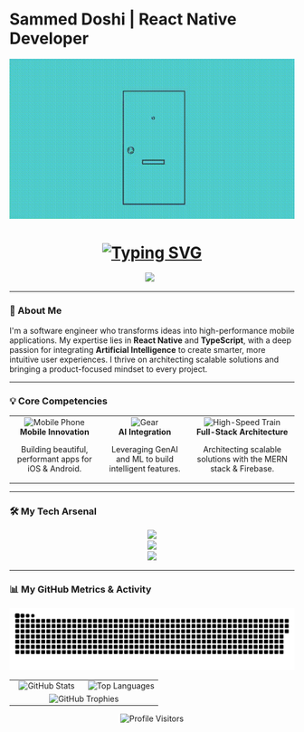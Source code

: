 # Sammed Doshi | React Native Developer

<div align="center">
  <img src="https://raw.githubusercontent.com/SammedDoshi03/sammeddoshi03/refs/heads/main/assets/1.gif"  alt="Intro image"/>
  <h1>
    <a href="https://github.com/SammedDoshi03">
      <img src="https://readme-typing-svg.herokuapp.com?font=Fira+Code&size=32&pause=1000&color=5865F2&center=true&vCenter=true&width=435&lines=Sammed+Doshi;React+Native+Developer;AI+%26+Mobile+Innovator" alt="Typing SVG" />
    </a>
  </h1>
</div>

<div align="center">
  <a href="https://www.linkedin.com/in/sammeddoshi03/" target="_blank"><img src="https://img.shields.io/badge/LinkedIn-0077B5?style=for-the-badge&logo=linkedin&logoColor=white" height=30></a>
  &nbsp;
  </div>

---

### 🚀 About Me
I'm a software engineer who transforms ideas into high-performance mobile applications. My expertise lies in **React Native** and **TypeScript**, with a deep passion for integrating **Artificial Intelligence** to create smarter, more intuitive user experiences. I thrive on architecting scalable solutions and bringing a product-focused mindset to every project.

---

### 💡 Core Competencies
<table align="center">
  <tr>
    <td align="center">
      <img src="https://raw.githubusercontent.com/Tarikul-Islam-Anik/Animated-Fluent-Emojis/master/Emojis/Objects/Mobile%20Phone.png" alt="Mobile Phone" width="60" height="60" />
      <br><strong>Mobile Innovation</strong>
      <p>Building beautiful, performant apps for iOS & Android.</p>
    </td>
    <td align="center">
      <img src="https://raw.githubusercontent.com/Tarikul-Islam-Anik/Animated-Fluent-Emojis/master/Emojis/Objects/Gear.png" alt="Gear" width="60" height="60" />
      <br><strong>AI Integration</strong>
      <p>Leveraging GenAI and ML to build intelligent features.</p>
    </td>
    <td align="center">
      <img src="https://raw.githubusercontent.com/Tarikul-Islam-Anik/Animated-Fluent-Emojis/master/Emojis/Travel%20and%20places/High-Speed%20Train.png" alt="High-Speed Train" width="60" height="60" />
      <br><strong>Full-Stack Architecture</strong>
      <p>Architecting scalable solutions with the MERN stack & Firebase.</p>
    </td>
  </tr>
</table>

---

### 🛠️ My Tech Arsenal
<p align="center">
  <a href="https://skillicons.dev">
    <img src="https://skillicons.dev/icons?i=react,ts,js,nodejs,redux,nextjs,express,py,java&perline=5" />
    <br>
    <img src="https://skillicons.dev/icons?i=mongodb,mysql,firebase,gcp,aws,docker&perline=6" />
    <br>
    <img src="https://skillicons.dev/icons?i=git,github,vscode,androidstudio,xcode,figma,postman&perline=7" />
  </a>
</p>

---

### 📊 My GitHub Metrics & Activity

<div align="center">
  <img src="https://raw.githubusercontent.com/SammedDoshi03/SammedDoshi03/output/github-contribution-grid-snake-dark.svg?palette=github-dark" alt="GitHub Contribution Snake">
</div>

<table align="center" width="100%">
  <tr>
    <td align="center" width="50%">
      <img src="https://github-readme-stats.vercel.app/api?username=SammedDoshi03&show_icons=true&theme=tokyonight&hide_border=true&count_private=true&include_all_commits=true" alt="GitHub Stats">
    </td>
    <td align="center" width="50%">
      <img src="https://github-readme-stats.vercel.app/api/top-langs/?username=SammedDoshi03&layout=compact&theme=tokyonight&hide_border=true&langs_count=8" alt="Top Languages">
    </td>
  </tr>
  <tr>
    <td colspan="2" align="center">
      <img src="https://github-profile-trophy.vercel.app/?username=SammedDoshi03&theme=tokyonight&no-frame=true&no-bg=true&margin-w=15&margin-h=15" alt="GitHub Trophies">
    </td>
  </tr>
</table>

<div align="center">
  <img src="https://komarev.com/ghpvc/?username=SammedDoshi03&label=PROFILE%20VISITORS&color=blueviolet&style=for-the-badge" alt="Profile Visitors">
</div>
